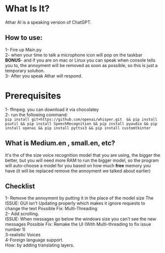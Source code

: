 <h1> What Is It? </h1>
Athar AI is a speaking version of ChatGPT.

<h2> How to use: </h2>
1- Fire up Main.py <br>
2- when your time to talk a microphone icon will pop on the taskbar <br>
<b>BONUS</b>-  and if you are on mac or Linux you can speak when console tells you to, the annoyment will be removed as soon as possible, so this is just a temporary solution. <br>
3- After you speak Athar will respond.

<h1>Prerequisites</h1>
1- ffmpeg. you can download it via chocolatey <br>
2- run the following command: <br>
<code>pip install git+https://github.com/openai/whisper.git  && pip install psutil && pip install SpeechRecognition && pip install pyaudio && pip install openai && pip install pyttsx3 && pip install customtkinter</code>


<h2>What is Medium.en , small.en, etc?</h2>
It's the of the size voice recognition model that you are using, the bigger the better, but you will need more RAM to run the bigger model, so the program will auto-choose a model for you based on how much <b>free</b> memory you have (it will be replaced remove the annoyment we talked about earlier)

<h2>Checklist</h2>
1- Remove the annoyment by putting it in the place of the model size
The ISSUE: GUI isn't Updating properly which makes it ignore requests to change the text
Possible Fix: Multi-Threading <br>
2- Add scrolling.<br>
ISSUE: When messages go below the windows size you can't see the new messages
Possible Fix: Remake the UI (With Multi-threading to fix issue number 1) <br>
3-realistic Voices <br>
4-Foreign language support. <br>
How: by adding translating layers.
